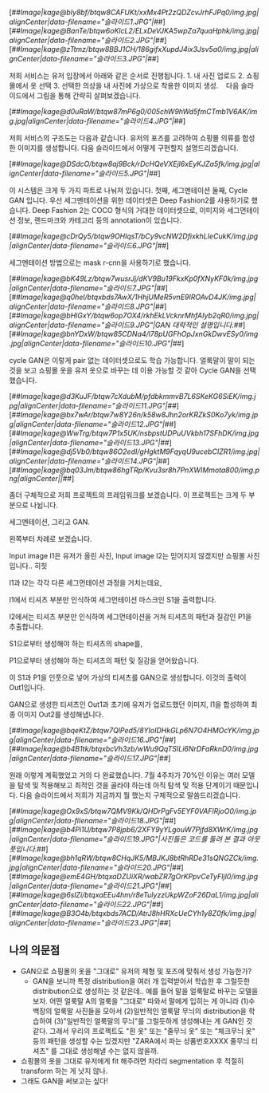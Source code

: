 ﻿[##_Image|kage@bIy8bf/btqw8CAFUKt/xxMx4Pt2zQDZcvJrhFJPq0/img.jpg|alignCenter|data-filename="슬라이드1.JPG"|_##][##_Image|kage@BanTe/btqw6oKlcL2/ELxDeVJKA5wpZa7quaHphk/img.jpg|alignCenter|data-filename="슬라이드2.JPG"|_##][##_Image|kage@zTtmz/btqw8BBJ1CH/186gifxXupdJ4ix3Jsv5a0/img.jpg|alignCenter|data-filename="슬라이드3.JPG"|_##]

저희 서비스는 유저 입장에서 아래와 같은 순서로 진행됩니다. 1. 내 사진 업로드 2. 쇼핑몰에서 옷 선택 3. 선택한 의상을 내 사진에 가상으로 착용한 이미지 생성.    다음 슬라이드에서 그림을 통해 간략히 살펴보겠습니다.

[##_Image|kage@d0uRaW/btqw87mP6g0/005chW9hWd5fmCTmb1V6AK/img.jpg|alignCenter|data-filename="슬라이드4.JPG"|_##]

저희 서비스의 구조도는 다음과 같습니다. 유저의 포즈를 고려하여 쇼핑몰 의류를 합성한 이미지를 생성합니다. 다음 슬라이드에서 어떻게 구현할지 설명드리겠습니다.

[##_Image|kage@DSdcO/btqw8aj9Bck/rDcHQeVXEjl6xEyKJZa5fk/img.jpg|alignCenter|data-filename="슬라이드5.JPG"|_##]

이 시스템은 크게 두 가지 파트로 나눠져 있습니다. 첫째, 세그멘테이션 둘째, Cycle GAN 입니다. 우선 세그멘테이션을 위한 데이터셋은 Deep Fashion2를 사용하기로 했습니다. Deep Fashion 2는 COCO 형식의 거대한 데이터셋으로, 이미지와 세그먼테이션 정보, 랜드마크와 카테고리 등의 annotation이 있습니다.

[##_Image|kage@cDrQy5/btqw9OHlqsT/bCy9vcNW2DfixkhLIeCukK/img.jpg|alignCenter|data-filename="슬라이드6.JPG"|_##]

세그멘테이션 방법으로는 mask r-cnn을 사용하기로 했습니다.

[##_Image|kage@bK49Lz/btqw7wusrJj/dKV9Bu19FkxKp0fXNyKF0k/img.jpg|alignCenter|data-filename="슬라이드7.JPG"|_##][##_Image|kage@q0hel/btqxbds7AwX/1HhjUMeR5vnE9IROAvD4JK/img.jpg|alignCenter|data-filename="슬라이드8.JPG"|_##][##_Image|kage@bHlGxY/btqw6op7OX4/rkhEkLVcknrMhfAIyb2qR0/img.jpg|alignCenter|data-filename="슬라이드9.JPG"|GAN 대략적인 설명입니다._##][##_Image|kage@bnYDxW/btqw85CDNa4/l78pUGFhOpJxnGkDwvESy0/img.jpg|alignCenter|data-filename="슬라이드10.JPG"|_##]

cycle GAN은 이렇게 pair 없는 데이터셋으로도 학습 가능합니다. 얼룩말이 말이 되는 것을 보고 쇼핑몰 옷을 유저 옷으로 바꾸는 데 이용 가능할 것 같아 Cycle GAN을 선택했습니다.

[##_Image|kage@d3KuJF/btqw7cXdubM/pfdbkmmvB7L6SKeKG6SiEK/img.jpg|alignCenter|data-filename="슬라이드11.JPG"|_##][##_Image|kage@bx7wAr/btqw7w8Y26n/k58w8Jhn2orKRZkS0Ko7yk/img.jpg|alignCenter|data-filename="슬라이드12.JPG"|_##][##_Image|kage@WwTrg/btqw7P1x5UK/nsbpstUDPuUVkbh17SFhDK/img.jpg|alignCenter|data-filename="슬라이드13.JPG"|_##][##_Image|kage@dj5Vb0/btqw86O2edI/gHgktM9FqyqU9ucebCIZR1/img.jpg|alignCenter|data-filename="슬라이드14.JPG"|_##][##_Image|kage@bq03Jm/btqw86hgTRp/Kvu3sr8h7PnXWIMmota800/img.png|alignCenter||_##]

좀더 구체적으로 저희 프로젝트의 프레임워크를 보겠습니다. 이 프로젝트는 크게 두 부분으로 나뉩니다.

세그멘테이션, 그리고 GAN.

왼쪽부터 차례로 보겠습니다.

Input image I1은 유저가 올린 사진, Input image I2는 믿어지지 않겠지만 쇼핑몰 사진입니다.. 히힛

I1과 I2는 각각 다른 세그먼테이션 과정을 거치는데요,

I1에서 티셔츠 부분만 인식하여 세그먼테이션 마스크인 S1을 출력합니다.

I2에서는 티셔츠 부분만 인식하여 세그먼테이션을 거쳐 티셔츠의 패턴과 질감인 P1을 추출합니다.

S1으로부터 생성해야 하는 티셔츠의 shape를,

P1으로부터 생성해야 하는 티셔츠의 패턴 및 질감을 얻어왔습니다.

이 S1과 P1을 인풋으로 넣어 가상의 티셔츠를 GAN으로 생성합니다. 이것의 출력이 Out1입니다.

GAN으로 생성한 티셔츠인 Out1과 초기에 유저가 업로드했던 이미지, I1을 합성하여 최종 이미지 Out2를 생성해냅니다.

[##_Image|kage@bqeKtZ/btqw7QlPed5/8YIoIDHkGLp6N7O4HMOcYK/img.jpg|alignCenter|data-filename="슬라이드16.JPG"|_##][##_Image|kage@b4B1tk/btqxbcVh3zb/wWu9QqTSILi6NrDFaRknD0/img.jpg|alignCenter|data-filename="슬라이드17.JPG"|_##]

원래 이렇게 계획했었고 거의 다 완료했습니다. 7월 4주차가 70%인 이유는 여러 모델을 탐색 및 적용해보고 최적인 것을 골라야 하는데 아직 탐색 및 적용 단계이기 때문입니다. 다음 슬라이드에서 저희가 지금까지 뭘 했는지 구체적으로 말씀드리겠습니다.

[##_Image|kage@Ox9xS/btqw7QMV9Kk/QHDrPgFv5EYF0VAFlRjoO0/img.jpg|alignCenter|data-filename="슬라이드18.JPG"|_##][##_Image|kage@b4Pi1U/btqw7P8jpb6/2XFY9yYLgouW7Pjfd8XWrK/img.jpg|alignCenter|data-filename="슬라이드19.JPG"|사진들은 코드를 돌려 본 결과 아웃풋입니다._##][##_Image|kage@bh1qRW/btqw8CHqJK5/MBJKJ8btRhRDe31sQNGZCk/img.jpg|alignCenter|data-filename="슬라이드20.JPG"|_##][##_Image|kage@emE4GH/btqxaDZUiXR/wabZR7gOrKPpvCeTyFIjl0/img.jpg|alignCenter|data-filename="슬라이드21.JPG"|_##][##_Image|kage@6slZi/btqxaEEu4hm/r8eTulyzzUkpWZoF26DaL1/img.jpg|alignCenter|data-filename="슬라이드22.JPG"|_##][##_Image|kage@B3O4b/btqxbds7ACD/AtrJ8hHRXcUeCYh1y8Z0fk/img.jpg|alignCenter|data-filename="슬라이드23.JPG"|_##]

## 나의 의문점

-   GAN으로 쇼핑몰의 옷을 "그대로" 유저의 체형 및 포즈에 맞춰서 생성 가능한가?
    -   GAN을 보니까 특정 distribution을 여러 개 입력받아서 학습한 후 그럴듯한 distribution으로 생성하는 것 같은데.. 예를 들어 말을 얼룩말로 바꾸는 모델을 보자. 어떤 얼룩말 A의 얼룩을 "그대로" 따와서 말에게 입히는 게 아니라 (1)수백장의 얼룩말 사진들을 모아서 (2)일반적인 얼룩말 무늬의 distribution을 학습하여 (3)"일반적인 얼룩말의 무늬"를 그럴듯하게 생성해내는 게 GAN인 것 같다. 그래서 우리의 프로젝트도 "흰 옷" 또는 "줄무늬 옷" 또는 "체크무늬 옷" 등의 패턴을 생성할 수는 있겠지만 "ZARA에서 파는 상품번호XXXX 줄무늬 티셔츠" 를 그대로 생성해낼 수는 없지 않을까.
-   쇼핑몰의 옷을 그대로 유저에게 fit 해주려면 차라리 segmentation 후 적절히 transform 하는 게 낫지 않나.
-   그래도 GAN을 써보고는 싶다!
